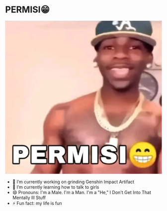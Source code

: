 # **PERMISI**😁

![gambar permisi](permisi.webp)


- 🔭 I’m currently working on grinding Genshin Impact Artifact
- 🌱 I’m currently learning how to talk to girls
- 😄 Pronouns: I'm a Male. I'm a Man. I'm a "He," I Don't Get Into That Mentally Ill Stuff
- ⚡ Fun fact: my life is fun

